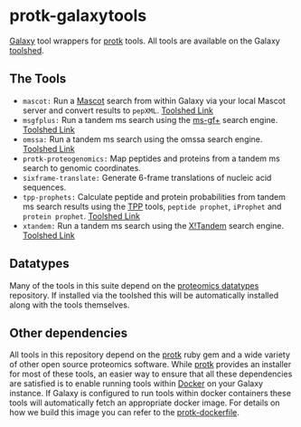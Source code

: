 # protk-galaxytools

[Galaxy](http://galaxyproject.org/) tool wrappers for [protk](http://github.com/iracooke/protk) tools.  All tools are available on the Galaxy [toolshed](http://toolshed.g2.bx.psu.edu).

## The Tools

- `mascot:` Run a [Mascot](http://www.matrixscience.com/search_intro.html) search from within Galaxy via your local Mascot server and convert results to `pepXML`. [Toolshed Link](https://toolshed.g2.bx.psu.edu/view/iracooke/mascot)
- `msgfplus:` Run a tandem ms search using the [ms-gf+](http://proteomics.ucsd.edu/software-tools/ms-gf/) search engine. [Toolshed Link](https://toolshed.g2.bx.psu.edu/view/iracooke/msgfplus)
- `omssa:` Run a tandem ms search using the omssa search engine. [Toolshed Link](https://toolshed.g2.bx.psu.edu/view/iracooke/omssa)
- `protk-proteogenomics:` Map peptides and proteins from a tandem ms search to genomic coordinates. 
- `sixframe-translate:` Generate 6-frame translations of nucleic acid sequences.
- `tpp-prophets:` Calculate peptide and protein probabilities from tandem ms search results using the [TPP](http://tools.proteomecenter.org/wiki/index.php?title=Software:TPP) tools, `peptide prophet`, `iProphet` and `protein prophet`. [Toolshed Link](https://toolshed.g2.bx.psu.edu/view/iracooke/tpp_prophets)
- `xtandem:` Run a tandem ms search using the [X!Tandem](http://www.thegpm.org/tandem/) search engine. [Toolshed Link](https://toolshed.g2.bx.psu.edu/view/iracooke/xtandem)

## Datatypes

Many of the tools in this suite depend on the [proteomics datatypes](https://github.com/iracooke/proteomics-datatypes) repository.  If installed via the toolshed this will be automatically installed along with the tools themselves.

## Other dependencies

All tools in this repository depend on the [protk](http://github.com/iracooke/protk) ruby gem and a wide variety of other open source proteomics software.  While [protk](http://github.com/iracooke/protk) provides an installer for most of these tools, an easier way to ensure that all these dependencies are satisfied is to enable running tools within [Docker](https://www.docker.com/) on your Galaxy instance.  If Galaxy is configured to run tools within docker containers these tools will automatically fetch an appropriate docker image.  For details on how we build this image you can refer to the [protk-dockerfile](https://github.com/iracooke/protk-dockerfile).

